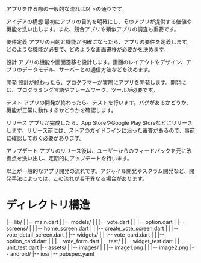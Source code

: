 アプリを作る際の一般的な流れは以下の通りです。

アイデアの構想
最初にアプリの目的を明確にし、そのアプリが提供する価値や機能を洗い出します。また、競合アプリや類似アプリの調査も重要です。

要件定義
アプリの目的と機能が明確になったら、アプリの要件を定義します。どのような機能が必要で、どのような画面遷移が必要かを決めます。

設計
アプリの機能や画面遷移を設計します。画面のレイアウトやデザイン、アプリのデータモデル、サーバーとの通信方法などを決めます。

開発
設計が終わったら、プログラマーが実際にアプリを開発します。開発には、プログラミング言語やフレームワーク、ツールが必要です。

テスト
アプリの開発が終わったら、テストを行います。バグがあるかどうか、機能が正常に動作するかどうかを確認します。

リリース
アプリが完成したら、App StoreやGoogle Play Storeなどにリリースします。リリース前には、ストアのガイドラインに沿った審査があるので、事前に確認しておく必要があります。

アップデート
アプリのリリース後は、ユーザーからのフィードバックを元に改善点を洗い出し、定期的にアップデートを行います。

以上が一般的なアプリ開発の流れです。アジャイル開発やスクラム開発など、開発手法によっては、この流れが若干異なる場合があります。

# ディレクトリ構造

|-- lib/
|   |-- main.dart
|   |-- models/
|   |   |-- vote.dart
|   |   |-- option.dart
|   |-- screens/
|   |   |-- home_screen.dart
|   |   |-- create_vote_screen.dart
|   |   |-- vote_detail_screen.dart
|   |-- widgets/
|   |   |-- vote_card.dart
|   |   |-- option_card.dart
|   |   |-- vote_form.dart
|-- test/
|   |-- widget_test.dart
|   |-- unit_test.dart
|-- assets/
|   |-- images/
|   |   |-- image1.png
|   |   |-- image2.png
|-- android/
|-- ios/
|-- pubspec.yaml
